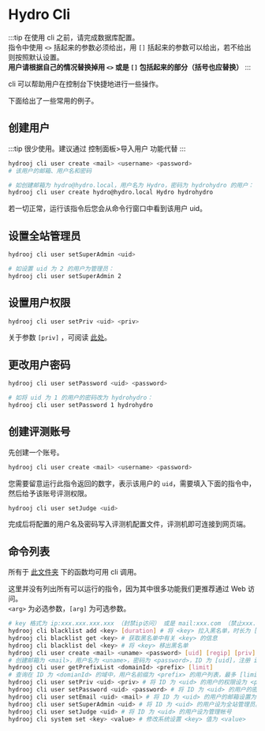 # Hydro Cli

:::tip
在使用 cli 之前，请完成数据库配置。  
指令中使用 `<>` 括起来的参数必须给出，用 `[]` 括起来的参数可以给出，若不给出则按照默认设置。  
**用户请根据自己的情况替换掉用 `<>` 或是 `[]` 包括起来的部分（括号也应替换）**
:::

cli 可以帮助用户在控制台下快捷地进行一些操作。

下面给出了一些常用的例子。

## 创建用户

:::tip
很少使用。建议通过 控制面板>导入用户 功能代替
:::

```sh
hydrooj cli user create <mail> <username> <password>
# 该用户的邮箱、用户名和密码

# 如创建邮箱为 hydro@hydro.local，用户名为 Hydro，密码为 hydrohydro 的用户：
hydrooj cli user create hydro@hydro.local Hydro hydrohydro
```

若一切正常，运行该指令后您会从命令行窗口中看到该用户 uid。

## 设置全站管理员

```sh
hydrooj cli user setSuperAdmin <uid>

# 如设置 uid 为 2 的用户为管理员：
hydrooj cli user setSuperAdmin 2
```

## 设置用户权限

```sh
hydrooj cli user setPriv <uid> <priv>
```

关于参数 `[priv]` ，可阅读 [此处](/dev/PERM_PRIV/)。

## 更改用户密码

```sh
hydrooj cli user setPassword <uid> <password>

# 如将 uid 为 1 的用户的密码改为 hydrohydro：
hydrooj cli user setPassword 1 hydrohydro
```

## 创建评测账号

先创建一个账号。

```sh
hydrooj cli user create <mail> <username> <password>
```

您需要留意运行此指令返回的数字，表示该用户的 `uid`，需要填入下面的指令中，然后给予该账号评测权限。

```sh
hydrooj cli user setJudge <uid>
```

完成后将配置的用户名及密码写入评测机配置文件，评测机即可连接到网页端。

## 命令列表

所有于 [此文件夹](https://github.com/hydro-dev/Hydro/tree/master/packages/hydrooj/src/model) 下的函数均可用 cli 调用。

这里并没有列出所有可以运行的指令，因为其中很多功能我们更推荐通过 Web 访问。  
`<arg>` 为必选参数，`[arg]` 为可选参数。

```sh
# key 格式为 ip:xxx.xxx.xxx.xxx （封禁ip访问） 或是 mail:xxx.com （禁止xxx.com的邮箱注册）
hydrooj cli blacklist add <key> [duration] # 将 <key> 拉入黑名单，时长为 [duration] （默认一年，若duration=0则永久封禁）
hydrooj cli blacklist get <key> # 获取黑名单中有关 <key> 的信息
hydrooj cli blacklist del <key> # 将 <key> 移出黑名单
hydrooj cli user create <mail> <uname> <password> [uid] [regip] [priv]
# 创建邮箱为 <mail>，用户名为 <uname>，密码为 <password>，ID 为 [uid]，注册 ip 为 [regip]，权限为 [priv] 的用户
hydrooj cli user getPrefixList <domainId> <prefix> [limit] 
# 查询在 ID 为 <domianId> 的域中，用户名前缀为 <prefix> 的用户列表，最多 [limit] 个用户。
hydrooj cli user setPriv <uid> <priv> # 将 ID 为 <uid> 的用户的权限设为 <priv>
hydrooj cli user setPassword <uid> <password> # 将 ID 为 <uid> 的用户的密码设置为 <password>
hydrooj cli user setEmail <uid> <mail> # 将 ID 为 <uid> 的用户的邮箱设置为 <mail>
hydrooj cli user setSuperAdmin <uid> # 将 ID 为 <uid> 的用户设为全站管理员。
hydrooj cli user setJudge <uid> # 将 ID 为 <uid> 的用户设为管理帐号
hydrooj cli system set <key> <value> # 修改系统设置 <key> 值为 <value>
```
